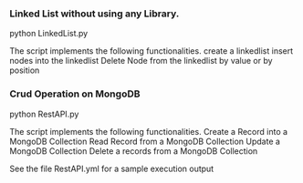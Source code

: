 
### Linked List without using any Library.

python LinkedList.py

The script implements the following functionalities.
	create a linkedlist
	insert nodes into the linkedlist
	Delete Node from the linkedlist by value or by position



### Crud Operation on MongoDB

python RestAPI.py

The script implements the following functionalities.
	Create a Record into a MongoDB Collection
	Read Record from a MongoDB Collection
	Update a MongoDB Collection
	Delete a records from a MongoDB Collection

See the file RestAPI.yml for a sample execution output
	